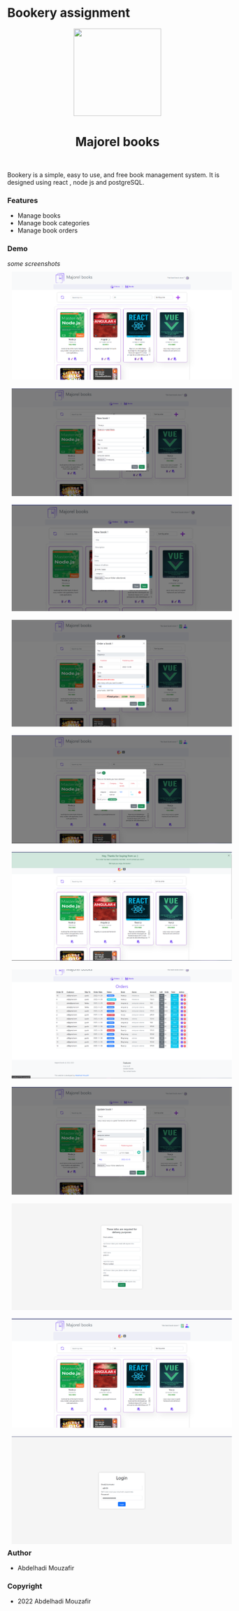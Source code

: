 # Bookery assignment
<p
 align="center">
                      <img src="https://img.icons8.com/external-smashingstocks-hand-drawn-black-smashing-stocks/99/7950F2/external-books-education-smashingstocks-hand-drawn-black-smashing-stocks.png" alt="" width="200" height="200" />

</p>

<h1 align="center">Majorel books</h1> 

<br/>

Bookery is a simple, easy to use, and free book management system. It is designed using react , node js and postgreSQL.

### Features

- Manage books
- Manage book categories
- Manage book orders
  
### Demo

_some screenshots_
<img src="github/admin_books.png"
        alt="admin_books"
        style="float: left; margin: 10px;" />

<img src="github/create_.png"
        alt="admin_orders"
        style="float: left; margin: 10px;" />
<img src="github/new_book.png"
        alt="admin_users"
        style="float: left; margin: 10px;" />
<img src="github/order_.png"
        alt="book_details"
        style="float: left; margin: 10px;" />
<img src="github/ordered.png"
        alt="cart"
        style="float: left; margin: 10px;" />
<img src="github/done.png"
        alt="user_orders"
        style="float: left; margin: 10px;" />
<img src="github/orders_admin.png"
        alt="home"
        style="float: left; margin: 10px;" />
<img src="github/update_book.png" 
        alt="login"
        style="float: left; margin: 10px;" />
<img src="github/user_info.png"
        alt="order_details"
        style="float: left; margin: 10px;" />
<img src="github/client_home.png"
        alt="register"
        style="float: left; margin: 10px;" />
<img src="github/login.png"
        alt="user_info"
        style="float: left; margin: 10px;" />

### Author

- Abdelhadi Mouzafir
  
### Copyright

- 2022 Abdelhadi Mouzafir
